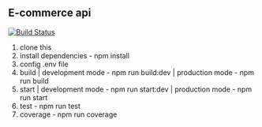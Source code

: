 <h2>E-commerce api</h2>

[![Build Status](https://travis-ci.org/luster02/api-dependency-injection.svg?branch=master)](https://travis-ci.org/luster02/api-dependency-injection)

1. clone this
2. install dependencies - npm install
3. config .env file
4. build | development mode - npm run build:dev | production mode - npm run build
5. start | development mode - npm run start:dev | production mode - npm run start
6. test - npm run test
7. coverage - npm run coverage
